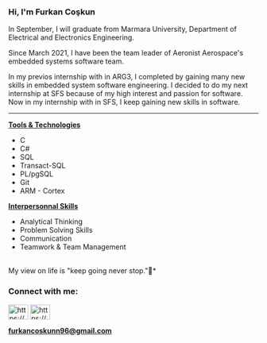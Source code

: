 ### Hi, I'm Furkan Coşkun</h1>
In September, I will graduate from Marmara University, Department of Electrical and Electronics Engineering.

Since March 2021, I have been the team leader of Aeronist Aerospace's embedded systems software team.

In my previos internship with in ARG3, I completed by gaining many new skills in embedded system software engineering. I decided to do my next internship at SFS because of my high interest and passion for software. Now in my internship with in SFS, I keep gaining new skills in software.

---

**<u>Tools & Technologies</u>**

* C
* C# 
* SQL
* Transact-SQL
* PL/pgSQL
* Git
* ARM - Cortex

**<u>Interpersonnal Skills</u>**

* Analytical Thinking
* Problem Solving Skills
* Communication
* Teamwork & Team Management

<br /> My view on life is "keep going never stop.":runner:*</h3>

<h3 align="left">Connect with me:</h3>
<p align="left">
<a href="https://www.linkedin.com/in/furkancoskunn/" target="blank"><img align="center" src="https://raw.githubusercontent.com/rahuldkjain/github-profile-readme-generator/master/src/images/icons/Social/linked-in-alt.svg" alt="https://www.linkedin.com/in/furkancoskunn/" height="30" width="40" /></a>
<a href="https://www.instagram.com/furkanncskn/" target="blank"><img align="center" src="https://raw.githubusercontent.com/rahuldkjain/github-profile-readme-generator/master/src/images/icons/Social/instagram.svg" alt="https://www.instagram.com/furkanncskn/" height="30" width="40" /></a>
<!--
<a href="https://www.youtube.com/channel/ucvdpfdsywzesvedtlinom-g" target="blank"><img align="center" src="https://raw.githubusercontent.com/rahuldkjain/github-profile-readme-generator/master/src/images/icons/Social/youtube.svg" alt="https://www.youtube.com/channel/ucvdpfdsywzesvedtlinom-g" height="30" width="40" /></a>
-->
</p>


**furkancoskunn96@gmail.com**

<!--
<h3 align="left">Languages and Tools:</h3>
<p align="left"> <a href="https://www.arduino.cc/" target="_blank"> <img src="https://cdn.worldvectorlogo.com/logos/arduino-1.svg" alt="arduino" width="40" height="40"/> </a> <a href="https://www.cprogramming.com/" target="_blank"> <img src="https://raw.githubusercontent.com/devicons/devicon/master/icons/c/c-original.svg" alt="c" width="40" height="40"/> </a> <a href="https://www.w3schools.com/cpp/" target="_blank"> <img src="https://raw.githubusercontent.com/devicons/devicon/master/icons/cplusplus/cplusplus-original.svg" alt="cplusplus" width="40" height="40"/> </a> <a href="https://git-scm.com/" target="_blank"> <img src="https://www.vectorlogo.zone/logos/git-scm/git-scm-icon.svg" alt="git" width="40" height="40"/> </a> <a href="https://www.photoshop.com/en" target="_blank"> <img src="https://raw.githubusercontent.com/devicons/devicon/master/icons/photoshop/photoshop-line.svg" alt="photoshop" width="40" height="40"/> </a> </p>
-->
